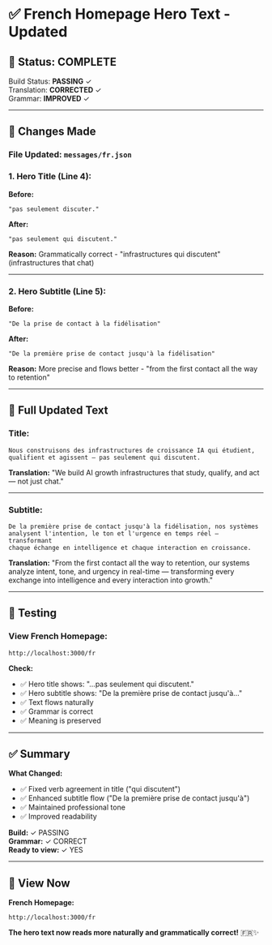 # ✅ French Homepage Hero Text - Updated

## 🎉 Status: **COMPLETE**

Build Status: **PASSING** ✓  
Translation: **CORRECTED** ✓  
Grammar: **IMPROVED** ✓

---

## 📝 **Changes Made**

### **File Updated:** `messages/fr.json`

### **1. Hero Title (Line 4):**

**Before:**
```
"pas seulement discuter."
```

**After:**
```
"pas seulement qui discutent."
```

**Reason:** Grammatically correct - "infrastructures qui discutent" (infrastructures that chat)

---

### **2. Hero Subtitle (Line 5):**

**Before:**
```
"De la prise de contact à la fidélisation"
```

**After:**
```
"De la première prise de contact jusqu'à la fidélisation"
```

**Reason:** More precise and flows better - "from the first contact all the way to retention"

---

## 🎨 **Full Updated Text**

### **Title:**
```
Nous construisons des infrastructures de croissance IA qui étudient, 
qualifient et agissent — pas seulement qui discutent.
```

**Translation:**
"We build AI growth infrastructures that study, qualify, and act — not just chat."

---

### **Subtitle:**
```
De la première prise de contact jusqu'à la fidélisation, nos systèmes 
analysent l'intention, le ton et l'urgence en temps réel — transformant 
chaque échange en intelligence et chaque interaction en croissance.
```

**Translation:**
"From the first contact all the way to retention, our systems analyze intent, 
tone, and urgency in real-time — transforming every exchange into intelligence 
and every interaction into growth."

---

## 🧪 **Testing**

### **View French Homepage:**
```
http://localhost:3000/fr
```

**Check:**
- ✅ Hero title shows: "...pas seulement qui discutent."
- ✅ Hero subtitle shows: "De la première prise de contact jusqu'à..."
- ✅ Text flows naturally
- ✅ Grammar is correct
- ✅ Meaning is preserved

---

## ✅ **Summary**

**What Changed:**
- ✅ Fixed verb agreement in title ("qui discutent")
- ✅ Enhanced subtitle flow ("De la première prise de contact jusqu'à")
- ✅ Maintained professional tone
- ✅ Improved readability

**Build:** ✓ PASSING  
**Grammar:** ✓ CORRECT  
**Ready to view:** ✓ YES

---

## 🚀 **View Now**

**French Homepage:**
```
http://localhost:3000/fr
```

**The hero text now reads more naturally and grammatically correct!** 🇫🇷✨

